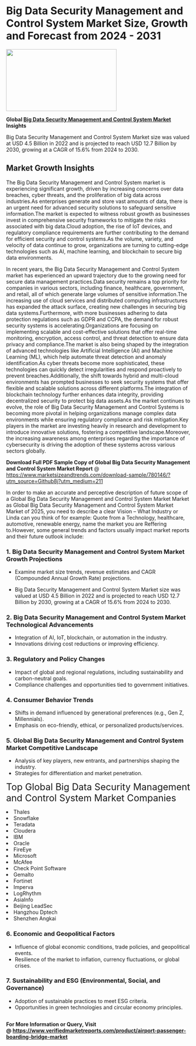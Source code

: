 <H1>Big Data Security Management and Control System Market Size, Growth and Forecast from 2024 - 2031</H1><img class="aligncenter size-medium wp-image-584254" src="https://thirdeyenews.in/wp-content/uploads/2024/09/Global-Market-Research-300x168.jpeg" alt="" width="300" height="168" /><p><strong>Global&nbsp;<a href="https://www.marketsizeandtrends.com/download-sample/780146/?utm_source=Github8j?utm_medium=211">Big Data Security Management and Control System Market</a> Insights</strong></p><p>Big Data Security Management and Control System Market size was valued at USD 4.5 Billion in 2022 and is projected to reach USD 12.7 Billion by 2030, growing at a CAGR of 15.6% from 2024 to 2030.</p><p><h2>Market Growth Insights</h2> <p>The Big Data Security Management and Control System market is experiencing significant growth, driven by increasing concerns over data breaches, cyber threats, and the proliferation of big data across industries.As enterprises generate and store vast amounts of data, there is an urgent need for advanced security solutions to safeguard sensitive information.The market is expected to witness robust growth as businesses invest in comprehensive security frameworks to mitigate the risks associated with big data.Cloud adoption, the rise of IoT devices, and regulatory compliance requirements are further contributing to the demand for efficient security and control systems.As the volume, variety, and velocity of data continue to grow, organizations are turning to cutting-edge technologies such as AI, machine learning, and blockchain to secure big data environments.</p> <p>In recent years, the Big Data Security Management and Control System market has experienced an upward trajectory due to the growing need for secure data management practices.Data security remains a top priority for companies in various sectors, including finance, healthcare, government, and retail, all of which generate large volumes of sensitive information.The increasing use of cloud services and distributed computing infrastructures has expanded the attack surface, creating new challenges in securing big data systems.Furthermore, with more businesses adhering to data protection regulations such as GDPR and CCPA, the demand for robust security systems is accelerating.Organizations are focusing on implementing scalable and cost-effective solutions that offer real-time monitoring, encryption, access control, and threat detection to ensure data privacy and compliance.The market is also being shaped by the integration of advanced technologies like Artificial Intelligence (AI) and Machine Learning (ML), which help automate threat detection and anomaly identification.As cyber threats become more sophisticated, these technologies can quickly detect irregularities and respond proactively to prevent breaches.Additionally, the shift towards hybrid and multi-cloud environments has prompted businesses to seek security systems that offer flexible and scalable solutions across different platforms.The integration of blockchain technology further enhances data integrity, providing decentralized security to protect big data assets.As the market continues to evolve, the role of Big Data Security Management and Control Systems is becoming more pivotal in helping organizations manage complex data environments while ensuring regulatory compliance and risk mitigation.Key players in the market are investing heavily in research and development to introduce innovative solutions, fostering a competitive landscape.Moreover, the increasing awareness among enterprises regarding the importance of cybersecurity is driving the adoption of these systems across various sectors globally.</p> <p><span class=""><strong>Download Full PDF Sample Copy of Global Big Data Security Management and Control System Market Report</strong> @ <a href="https://www.marketsizeandtrends.com/download-sample/780146/?utm_source=Github8j?utm_medium=211" target="_blank">https://www.marketsizeandtrends.com/download-sample/780146/?utm_source=Github8j?utm_medium=211</a></span></p><p>In order to make an accurate and perceptive description of future scope of a Global&nbsp;Big Data Security Management and Control System Market Market as Global&nbsp;Big Data Security Management and Control System Market Market of 2025, you need to describe a clear Vision &ndash; What Industry or Linda can you think of for example: Quote from a Technology, healthcare, automotive, renewable energy, name the market you are Reffering to.However, some general trends and factors usually impact market reports and their future outlook include:</p><h3>1.&nbsp;<strong>Big Data Security Management and Control System Market Growth Projections</strong></h3><ul><li>Examine market size trends, revenue estimates and CAGR (Compounded Annual Growth Rate) projections.</li><li><p>Big Data Security Management and Control System Market size was valued at USD 4.5 Billion in 2022 and is projected to reach USD 12.7 Billion by 2030, growing at a CAGR of 15.6% from 2024 to 2030.</p></li></ul><h3>2.&nbsp;<strong>Big Data Security Management and Control System Market Technological Advancements</strong></h3><ul><li>Integration of AI, IoT, blockchain, or automation in the industry.</li><li>Innovations driving cost reductions or improving efficiency.</li></ul><h3>3.&nbsp;<strong>Regulatory and Policy Changes</strong></h3><ul><li>Impact of global and regional regulations, including sustainability and carbon-neutral goals.</li><li>Compliance challenges and opportunities tied to government initiatives.</li></ul><h3>4.&nbsp;<strong>Consumer Behavior Trends</strong></h3><ul><li>Shifts in demand influenced by generational preferences (e.g., Gen Z, Millennials).</li><li>Emphasis on eco-friendly, ethical, or personalized products/services.</li></ul><h3>5.&nbsp;<strong>Global Big Data Security Management and Control System Market Competitive Landscape</strong></h3><ul><li>Analysis of key players, new entrants, and partnerships shaping the industry.</li><li>Strategies for differentiation and market penetration.</li></ul><p data-pm-slice="1 1 []"><span style="color: inherit; font-family: inherit; font-size: 25px;">Top Global Big Data Security Management and Control System Market Companies</span></p><div class="" data-test-id=""><p><li>Thales</li><li> Snowflake</li><li> Teradata</li><li> Cloudera</li><li> IBM</li><li> Oracle</li><li> FireEye</li><li> Microsoft</li><li> McAfee</li><li> Check Point Software</li><li> Gemalto</li><li> Fortinet</li><li> Imperva</li><li> LogRhythm</li><li> AsiaInfo</li><li> Beijing LeadSec</li><li> Hangzhou Dptech</li><li> Shenzhen Angkai</li></p></div><h3>6.&nbsp;<strong>Economic and Geopolitical Factors</strong></h3><ul><li>Influence of global economic conditions, trade policies, and geopolitical events.</li><li>Resilience of the market to inflation, currency fluctuations, or global crises.</li></ul><h3>7.&nbsp;<strong>Sustainability and ESG (Environmental, Social, and Governance)</strong></h3><ul><li>Adoption of sustainable practices to meet ESG criteria.</li><li>Opportunities in green technologies and circular economy principles.</li></ul><h2><strong style="font-size: 14px;">For More Information or Query, Visit @&nbsp;</strong><a style="background-color: #ffffff; font-size: 14px;" href="https://www.marketsizeandtrends.com/report/big-data-security-management-and-control-system-market/" target="_blank">https://www.verifiedmarketreports.com/product/airport-passenger-boarding-bridge-market</a></h2>